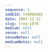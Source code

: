 ```yaml
---
sequence: 1
imdbId: tt0066492
date: 2007-12-12
slug: trog-1970
medium: null
venue: null
venueNotes: null
mediumNotes: null
---
```


